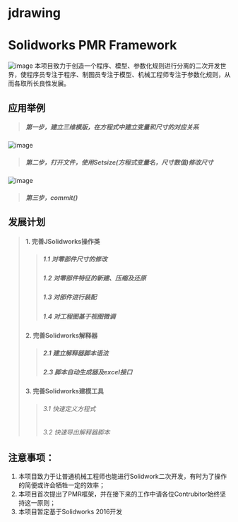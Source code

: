 # jdrawing
Solidworks PMR Framework
==== 
![image](https://github.com/jinhefeng/jdrawing/blob/master/images/PMR.png)
本项目致力于创造一个程序、模型、参数化规则进行分离的二次开发世界，使程序员专注于程序、制图员专注于模型、机械工程师专注于参数化规则，从而各取所长良性发展。

## 应用举例
> ##### 第一步，建立三维模版，在方程式中建立变量和尺寸的对应关系
![image](https://github.com/jinhefeng/jdrawing/blob/master/images/test_size_modify_sldprt.png)
> ##### 第二步，打开文件，使用Setsize(方程式变量名，尺寸数值)修改尺寸
![image](https://github.com/jinhefeng/jdrawing/blob/master/images/test_size_modify.png)
> ##### 第三步，commit()

## 发展计划
> #### 1. 完善JSolidworks操作类
>> ##### 1.1 对零部件尺寸的修改
>> ##### 1.2 对零部件特征的新建、压缩及还原
>> ##### 1.3 对部件进行装配
>> ##### 1.4 对工程图基于视图微调
> #### 2. 完善Solidworks解释器
>> ##### 2.1 建立解释器脚本语法
>> ##### 2.3 脚本自动生成器及excel接口
> #### 3. 完善Solidworks建模工具
>> ###### 3.1 快速定义方程式
>> ###### 3.2 快速导出解释器脚本

## 注意事项：
1. 本项目致力于让普通机械工程师也能进行Solidwork二次开发，有时为了操作的简便或许会牺牲一定的效率；
2. 本项目首次提出了PMR框架，并在接下来的工作中请各位Contrubitor始终坚持这一原则；
3. 本项目暂定基于Solidworks 2016开发
